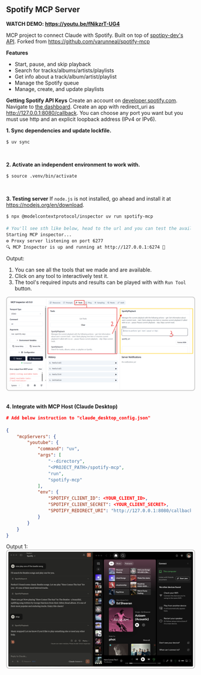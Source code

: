 ## Spotify MCP Server
**WATCH DEMO: https://youtu.be/fNikzrT-UG4**

MCP project to connect Claude with Spotify. Built on top of [spotipy-dev's API](https://github.com/spotipy-dev/spotipy/tree/2.24.0).
Forked from https://github.com/varunneal/spotify-mcp

**Features**

- Start, pause, and skip playback
- Search for tracks/albums/artists/playlists
- Get info about a track/album/artist/playlist
- Manage the Spotify queue
- Manage, create, and update playlists

**Getting Spotify API Keys**
Create an account on [developer.spotify.com](https://developer.spotify.com/). Navigate to [the dashboard](https://developer.spotify.com/dashboard). 
Create an app with redirect_uri as http://127.0.0.1:8080/callback. 
You can choose any port you want but you must use http and an explicit loopback address (IPv4 or IPv6).

**1. Sync dependencies and update lockfile.**

```bash
$ uv sync
```

<br />

**2. Activate an independent environment to work with.**

```bash
$ source .venv/bin/activate
```

<br />

**3. Testing server**
If `node.js` is not installed, go ahead and install it at https://nodejs.org/en/download.

```bash
$ npx @modelcontextprotocol/inspector uv run spotify-mcp

# You'll see sth like below, head to the url and you can test the available tools, resources, prompts we implemented.
Starting MCP inspector...
⚙️ Proxy server listening on port 6277
🔍 MCP Inspector is up and running at http://127.0.0.1:6274 🚀
```

Output:
1. You can see all the tools that we made and are available.
2. Click on any tool to interactively test it.
3. The tool's required inputs and results can be played with with `Run Tool` button.

<img src="imgs/out_demo1.png" alt="output_server_demo_img" style="border: 2px solid #ccc; border-radius: 8px; padding: 4px;" />

<br />
<br />

**4. Integrate with MCP Host (Claude Desktop)**
```json
# Add below instruction to "claude_desktop_config.json"

{
    "mcpServers": {
        "youtube": {
            "command": "uv",
            "args": [
                "--directory",
                "<PROJECT_PATH>/spotify-mcp",
                "run",
                "spotify-mcp"
            ],
            "env": {
                "SPOTIFY_CLIENT_ID": <YOUR_CLIENT_ID>,
                "SPOTIFY_CLIENT_SECRET": <YOUR_CLIENT_SECRET>,
                "SPOTIFY_REDIRECT_URI": "http://127.0.0.1:8080/callback"
            }
        }
    }
}
```

Output 1:
<img src="imgs/out_demo2.png" alt="output_server_demo_img" style="border: 2px solid #ccc; border-radius: 8px; padding: 4px;" />